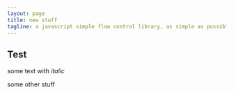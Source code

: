 ```yaml
---
layout: page
title: new stuff
tagline: a javascript simple flow control library, as simple as possible, but no simpler.
---
```

## Test
some text with *italic*

some other stuff